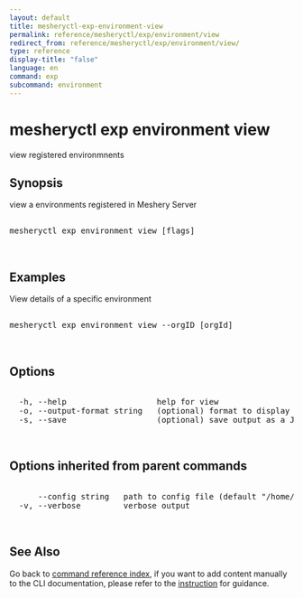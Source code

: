 ```yaml
---
layout: default
title: mesheryctl-exp-environment-view
permalink: reference/mesheryctl/exp/environment/view
redirect_from: reference/mesheryctl/exp/environment/view/
type: reference
display-title: "false"
language: en
command: exp
subcommand: environment
---
```


# mesheryctl exp environment view

view registered environmnents

## Synopsis

view a environments registered in Meshery Server
<pre class='codeblock-pre'>
<div class='codeblock'>
mesheryctl exp environment view [flags]

</div>
</pre> 

## Examples

View details of a specific environment
<pre class='codeblock-pre'>
<div class='codeblock'>
mesheryctl exp environment view --orgID [orgId]

</div>
</pre> 

## Options

<pre class='codeblock-pre'>
<div class='codeblock'>
  -h, --help                   help for view
  -o, --output-format string   (optional) format to display in [json|yaml] (default "yaml")
  -s, --save                   (optional) save output as a JSON/YAML file

</div>
</pre>

## Options inherited from parent commands

<pre class='codeblock-pre'>
<div class='codeblock'>
      --config string   path to config file (default "/home/runner/.meshery/config.yaml")
  -v, --verbose         verbose output

</div>
</pre>

## See Also

Go back to [command reference index](/reference/mesheryctl/), if you want to add content manually to the CLI documentation, please refer to the [instruction](/project/contributing/contributing-cli#preserving-manually-added-documentation) for guidance.
